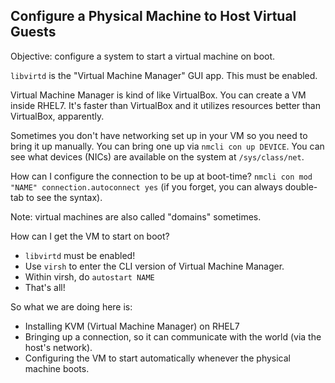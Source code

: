 ## Configure a Physical Machine to Host Virtual Guests

Objective: configure a system to start a virtual machine on boot.

`libvirtd` is the "Virtual Machine Manager" GUI app. This must be enabled.

Virtual Machine Manager is kind of like VirtualBox. You can create a VM inside
RHEL7. It's faster than VirtualBox and it utilizes resources better than
VirtualBox, apparently.

Sometimes you don't have networking set up in your VM so you need to bring it up
manually. You can bring one up via `nmcli con up DEVICE`. You can see what
devices (NICs) are available on the system at `/sys/class/net`.

How can I configure the connection to be up at boot-time?
`nmcli con mod "NAME" connection.autoconnect yes` (if you forget, you can always
double-tab to see the syntax).

Note: virtual machines are also called "domains" sometimes.

How can I get the VM to start on boot?
- `libvirtd` must be enabled!
- Use `virsh` to enter the CLI version of Virtual Machine Manager.
- Within virsh, do `autostart NAME`
- That's all!

So what we are doing here is:
- Installing KVM (Virtual Machine Manager) on RHEL7
- Bringing up a connection, so it can communicate with the world (via the host's
  network).
- Configuring the VM to start automatically whenever the physical machine boots.
